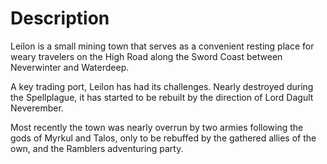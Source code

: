 # Description
Leilon is a small mining town that serves as a convenient resting place for weary travelers on the High Road along the Sword Coast between Neverwinter and Waterdeep.

A key trading port, Leilon has had its challenges. Nearly destroyed during the Spellplague, it has started to be rebuilt by the direction of Lord Dagult Neverember.

Most recently the town was nearly overrun by two armies following the gods of Myrkul and Talos, only to be rebuffed by the gathered allies of the own, and the Ramblers adventuring party.